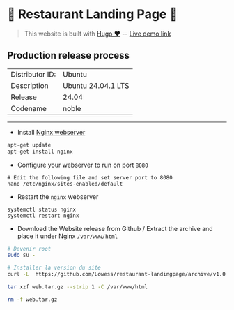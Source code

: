 # :bento: Restaurant Landing Page :bento:

> This website is built with [Hugo ♥](https://gohugo.io/) -- [Live demo link](https://lowess.github.io/restaurant-landingpage/)

## Production release process

|                 |                    |
| --------------- | ------------------ |
| Distributor ID: | Ubuntu             |
| Description     | Ubuntu 24.04.1 LTS |
| Release         | 24.04              |
| Codename        | noble              |

---

* Install [Nginx webserver](https://www.nginx.com/)

```bash
apt-get update
apt-get install nginx
```

* Configure your webserver to run on port `8080`

```
# Edit the following file and set server port to 8080
nano /etc/nginx/sites-enabled/default
```

* Restart the `nginx` webserver 

```
systemctl status nginx
systemctl restart nginx
```

* Download the Website release from Github / Extract the archive and place it under Nginx `/var/www/html`

```bash
# Devenir root
sudo su -

# Installer la version du site
curl -L  https://github.com/Lowess/restaurant-landingpage/archive/v1.0.0.tar.gz --output web.tar.gz

tar xzf web.tar.gz --strip 1 -C /var/www/html

rm -f web.tar.gz
```
